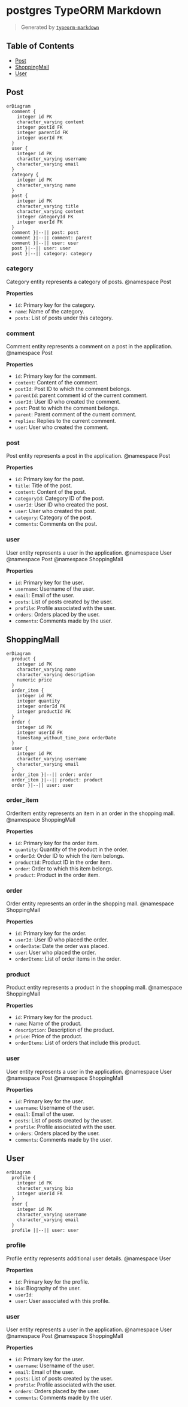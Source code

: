 # postgres TypeORM Markdown

> Generated by [`typeorm-markdown`](https://github.com/hermin9804/typeorm-markdown)



## Table of Contents



- [Post](#post)
- [ShoppingMall](#shoppingmall)
- [User](#user)


## Post

```mermaid
erDiagram
  comment {
    integer id PK
    character_varying content
    integer postId FK
    integer parentId FK
    integer userId FK
  }
  user {
    integer id PK
    character_varying username
    character_varying email
  }
  category {
    integer id PK
    character_varying name
  }
  post {
    integer id PK
    character_varying title
    character_varying content
    integer categoryId FK
    integer userId FK
  }
  comment }|--|| post: post
  comment }|--|| comment: parent
  comment }|--|| user: user
  post }|--|| user: user
  post }|--|| category: category
```

### category

Category entity represents a category of posts.
@namespace Post

**Properties**

  - `id`: Primary key for the category.
  - `name`: Name of the category.
  - `posts`: List of posts under this category.


### comment

Comment entity represents a comment on a post in the application.
@namespace Post

**Properties**

  - `id`: Primary key for the comment.
  - `content`: Content of the comment.
  - `postId`: Post ID to which the comment belongs.
  - `parentId`: parent comment id of the current comment.
  - `userId`: User ID who created the comment.
  - `post`: Post to which the comment belongs.
  - `parent`: Parent comment of the current comment.
  - `replies`: Replies to the current comment.
  - `user`: User who created the comment.


### post

Post entity represents a post in the application.
@namespace Post

**Properties**

  - `id`: Primary key for the post.
  - `title`: Title of the post.
  - `content`: Content of the post.
  - `categoryId`: Category ID of the post.
  - `userId`: User ID who created the post.
  - `user`: User who created the post.
  - `category`: Category of the post.
  - `comments`: Comments on the post.


### user

User entity represents a user in the application.
@namespace User
@namespace Post
@namespace ShoppingMall

**Properties**

  - `id`: Primary key for the user.
  - `username`: Username of the user.
  - `email`: Email of the user.
  - `posts`: List of posts created by the user.
  - `profile`: Profile associated with the user.
  - `orders`: Orders placed by the user.
  - `comments`: Comments made by the user.


## ShoppingMall

```mermaid
erDiagram
  product {
    integer id PK
    character_varying name
    character_varying description
    numeric price
  }
  order_item {
    integer id PK
    integer quantity
    integer orderId FK
    integer productId FK
  }
  order {
    integer id PK
    integer userId FK
    timestamp_without_time_zone orderDate
  }
  user {
    integer id PK
    character_varying username
    character_varying email
  }
  order_item }|--|| order: order
  order_item }|--|| product: product
  order }|--|| user: user
```

### order_item

OrderItem entity represents an item in an order in the shopping mall.
@namespace ShoppingMall

**Properties**

  - `id`: Primary key for the order item.
  - `quantity`: Quantity of the product in the order.
  - `orderId`: Order ID to which the item belongs.
  - `productId`: Product ID in the order item.
  - `order`: Order to which this item belongs.
  - `product`: Product in the order item.


### order

Order entity represents an order in the shopping mall.
@namespace ShoppingMall

**Properties**

  - `id`: Primary key for the order.
  - `userId`: User ID who placed the order.
  - `orderDate`: Date the order was placed.
  - `user`: User who placed the order.
  - `orderItems`: List of order items in the order.


### product

Product entity represents a product in the shopping mall.
@namespace ShoppingMall

**Properties**

  - `id`: Primary key for the product.
  - `name`: Name of the product.
  - `description`: Description of the product.
  - `price`: Price of the product.
  - `orderItems`: List of orders that include this product.


### user

User entity represents a user in the application.
@namespace User
@namespace Post
@namespace ShoppingMall

**Properties**

  - `id`: Primary key for the user.
  - `username`: Username of the user.
  - `email`: Email of the user.
  - `posts`: List of posts created by the user.
  - `profile`: Profile associated with the user.
  - `orders`: Orders placed by the user.
  - `comments`: Comments made by the user.


## User

```mermaid
erDiagram
  profile {
    integer id PK
    character_varying bio
    integer userId FK
  }
  user {
    integer id PK
    character_varying username
    character_varying email
  }
  profile ||--|| user: user
```

### profile

Profile entity represents additional user details.
@namespace User

**Properties**

  - `id`: Primary key for the profile.
  - `bio`: Biography of the user.
  - `userId`: 
  - `user`: User associated with this profile.


### user

User entity represents a user in the application.
@namespace User
@namespace Post
@namespace ShoppingMall

**Properties**

  - `id`: Primary key for the user.
  - `username`: Username of the user.
  - `email`: Email of the user.
  - `posts`: List of posts created by the user.
  - `profile`: Profile associated with the user.
  - `orders`: Orders placed by the user.
  - `comments`: Comments made by the user.

